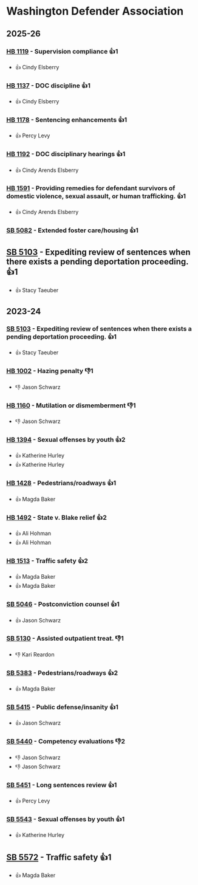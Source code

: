 # Washington Defender Association
## 2025-26

### [HB 1119](/bill/2025-26/hb/1119/) - Supervision compliance 👍1  
* 👍 Cindy Elsberry

### [HB 1137](/bill/2025-26/hb/1137/) - DOC discipline 👍1  
* 👍 Cindy Elsberry

### [HB 1178](/bill/2025-26/hb/1178/) - Sentencing enhancements 👍1  
* 👍 Percy Levy

### [HB 1192](/bill/2025-26/hb/1192/) - DOC disciplinary hearings 👍1  
* 👍 Cindy Arends Elsberry

### [HB 1591](/bill/2025-26/hb/1591/) - Providing remedies for defendant survivors of domestic violence, sexual assault, or human trafficking. 👍1  
* 👍 Cindy Arends Elsberry

### [SB 5082](/bill/2025-26/sb/5082/) - Extended foster care/housing 👍1  

## [SB 5103](/bill/2025-26/sb/5103/) - Expediting review of sentences when there exists a pending deportation proceeding. 👍1  
* 👍 Stacy Taeuber

## 2023-24

### [SB 5103](/bill/2023-24/sb/5103/) - Expediting review of sentences when there exists a pending deportation proceeding. 👍1  
* 👍 Stacy Taeuber

### [HB 1002](/bill/2023-24/hb/1002/) - Hazing penalty  👎1 
* 👎 Jason Schwarz

### [HB 1160](/bill/2023-24/hb/1160/) - Mutilation or dismemberment  👎1 
* 👎 Jason Schwarz

### [HB 1394](/bill/2023-24/hb/1394/) - Sexual offenses by youth 👍2  
* 👍 Katherine Hurley
* 👍 Katherine Hurley

### [HB 1428](/bill/2023-24/hb/1428/) - Pedestrians/roadways 👍1  
* 👍 Magda Baker

### [HB 1492](/bill/2023-24/hb/1492/) - State v. Blake relief 👍2  
* 👍 Ali Hohman
* 👍 Ali Hohman

### [HB 1513](/bill/2023-24/hb/1513/) - Traffic safety 👍2  
* 👍 Magda Baker
* 👍 Magda Baker

### [SB 5046](/bill/2023-24/sb/5046/) - Postconviction counsel 👍1  
* 👍 Jason Schwarz

### [SB 5130](/bill/2023-24/sb/5130/) - Assisted outpatient treat.  👎1 
* 👎 Kari Reardon

### [SB 5383](/bill/2023-24/sb/5383/) - Pedestrians/roadways 👍2  
* 👍 Magda Baker

### [SB 5415](/bill/2023-24/sb/5415/) - Public defense/insanity 👍1  
* 👍 Jason Schwarz

### [SB 5440](/bill/2023-24/sb/5440/) - Competency evaluations  👎2 
* 👎 Jason Schwarz
* 👎 Jason Schwarz

### [SB 5451](/bill/2023-24/sb/5451/) - Long sentences review 👍1  
* 👍 Percy Levy

### [SB 5543](/bill/2023-24/sb/5543/) - Sexual offenses by youth 👍1  
* 👍 Katherine Hurley

## [SB 5572](/bill/2023-24/sb/5572/) - Traffic safety 👍1  
* 👍 Magda Baker
